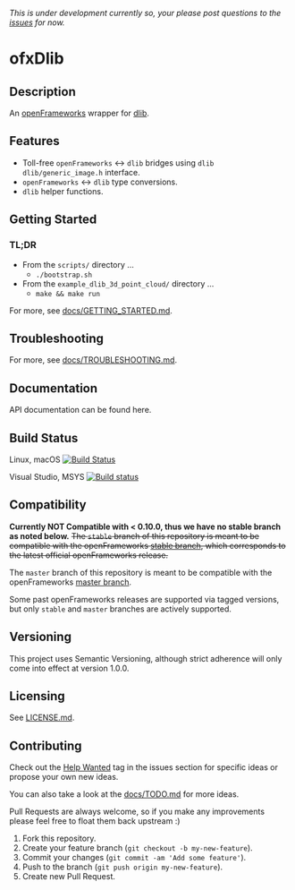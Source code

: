 _This is under development currently so, your please post questions to the [issues](https://github.com/bakercp/ofxDlib/issues) for now._

# ofxDlib


## Description

An [openFrameworks](http://openframeworks.cc) wrapper for [dlib](http://dlib.net/).

## Features

-   Toll-free `openFrameworks` ↔ `dlib` bridges using `dlib` `dlib/generic_image.h` interface.
-   `openFrameworks` ↔ `dlib` type conversions.
-   `dlib` helper functions.

## Getting Started

### TL;DR
-   From the `scripts/` directory ...
    -   `./bootstrap.sh`
-   From the `example_dlib_3d_point_cloud/` directory ...
    -   `make && make run`

For more, see [docs/GETTING_STARTED.md](docs/GETTING_STARTED.md).

## Troubleshooting

For more, see [docs/TROUBLESHOOTING.md](docs/TROUBLESHOOTING.md).

## Documentation

API documentation can be found here.

## Build Status

Linux, macOS [![Build Status](https://travis-ci.org/bakercp/ofxDlib.svg?branch=master)](https://travis-ci.org/bakercp/ofxDlib)

Visual Studio, MSYS [![Build status](https://ci.appveyor.com/api/projects/status/4rkeucq1y07qc3gr/branch/master?svg=true)](https://ci.appveyor.com/project/bakercp/ofxdlib/branch/master)


## Compatibility

**Currently NOT Compatible with < 0.10.0, thus we have no stable branch as noted below.**
~~The `stable` branch of this repository is meant to be compatible with the openFrameworks [stable branch](https://github.com/openframeworks/openFrameworks/tree/stable), which corresponds to the latest official openFrameworks release.~~

The `master` branch of this repository is meant to be compatible with the openFrameworks [master branch](https://github.com/openframeworks/openFrameworks/tree/master).

Some past openFrameworks releases are supported via tagged versions, but only `stable` and `master` branches are actively supported.

## Versioning

This project uses Semantic Versioning, although strict adherence will only come into effect at version 1.0.0.

## Licensing

See [LICENSE.md](LICENSE.md).

## Contributing

Check out the [Help Wanted](https://github.com/bakercp/ofxDlib/issues?q=is%3Aissue+is%3Aopen+label%3A%22help+wanted%22) tag in the issues section for specific ideas or propose your own new ideas.

You can also take a look at the [docs/TODO.md](docs/TODO.md) for more ideas.

Pull Requests are always welcome, so if you make any improvements please feel free to float them back upstream :)

1.  Fork this repository.
2.  Create your feature branch (`git checkout -b my-new-feature`).
3.  Commit your changes (`git commit -am 'Add some feature'`).
4.  Push to the branch (`git push origin my-new-feature`).
5.  Create new Pull Request.

